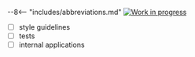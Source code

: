 --8<-- "includes/abbreviations.md"
[![Work in progress](https://img.shields.io/badge/status-wip-yellow)](https://www.repostatus.org/#wip)

- [ ] style guidelines
- [ ] tests
- [ ] internal applications
